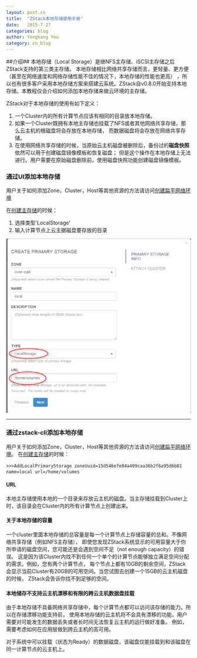 ```yaml
---
layout: post.cn
title:  "ZStack本地存储使用手册"
date:   2015-7-27
categories: blog
author: Yongkang You
category: cn_blog
---
```


##介绍##
本地存储（Local Storage）是继NFS主存储、iSCSI主存储之后ZStack支持的第三类主存储。
本地存储相比网络共享存储而言，更轻量、更方便（甚至在网络速度和网络存储性能不佳的情况下，本地存储的性能也更高）
，所以也有很多客户采用本地存储方案来搭建云系统。ZStack自v0.8.0开始支持本地存储。本教程仅会介绍如何添加本地存储来做云环境的主存储。

ZStack对于本地存储的使用有如下定义：
1. 一个Cluster内的所有计算节点应该有相同的目录放本地存储。
2. 如果一个Cluster既拥有本地主存储也挂载了NFS或者其他网络共享存储，那么云主机的根磁盘将会存放在本地存储，
而数据磁盘将会存放在网络共享存储。
3. 在使用网络共享存储的时候，当原始云主机磁盘被删除后，备份过的**磁盘快照**依然可以用于创建磁盘镜像模板和恢复磁盘；
但是这个操作在本地存储上无法进行。用户需要在原始磁盘删除前，使用磁盘快照功能创建磁盘镜像模板。

### 通过UI添加本地存储

用户关于如何添加Zone，Cluster，Host等其他资源的方法请访问[创建扁平网络环境](../cn/tutorials/flat-network-ui.html)

在[创建主存储](../cn/tutorials/flat-network-ui.html#addPrimaryStorage)的时候：
1. 选择类型'LocalStorage'
2. 输入计算节点上云主据磁盘要存放的目录

<img src="/images/0.8/localstorage.png" class="center-img img-responsive">

<hr>

### 通过zstack-cli添加本地存储

用户关于如何添加Zone，Cluster，Host等其他资源的方法请访问[创建扁平网络环境](../cn/tutorials/flat-network-cli.html)。
在[创建主存储](../cn/tutorials/flat-network-cli.html#addPrimaryStorage)的时候：

    >>>AddLocalPrimaryStorage zoneUuid=15d546efe84a499caa36b2f6a95d6b81 name=local url=/home/volumes


<div class="bs-callout bs-callout-default">
  <h4>URL</h4>
  本地主存储使用本地的一个目录来存放云主机的磁盘。当主存储挂载到Cluster上时，该目录会在Cluster内的所有计算节点上创建出来。
</div>

<div class="bs-callout bs-callout-default">
  <h4>关于本地存储的容量</h4>
  
  一个cluster里面本地存储的总容量是每一个计算节点上存储容量的总和。不像网络共享存储（例如NFS主存储），
  即使您发现ZStack系统显示的可用容量大于你所申请的磁盘空间，您可能还是会遇到空间不足（not enough capacity）的错误。
  这是因为该Cluster内找不到任何一个单个的计算节点能够独立满足空间分配的需求。例如，您有两个计算节点，
  每个节点上都有10GB的剩余空间，ZStack会显示当前Cluster有20GB的可用空间。当您试图去创建一个15GB的云主机磁盘的时候，
  ZStack会告诉你找不到足够的空间。
</div>

<div class="bs-callout bs-callout-warning">
  <h4>本地储存不支持云主机漂移和有限的跨云主机数据盘挂载</h4>
  
  由于本地存储不具备网络共享存储中，每个计算节点都可以访问该存储的能力。所以在存储漂移功能支持前，
  使用本地存储的云主机将不会具有漂移的功能。用户需要对可能发生的数据丢失或者长时间无法恢复云主机的运行做好准备。
  例如，需要考虑如何在应用层做到跨云主机的高可用。

  对于系统中可以挂载（状态为Ready）的数据磁盘，该磁盘仅能挂载到和该磁盘在同一计算节点的云主机上。
</div>
